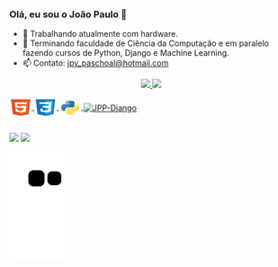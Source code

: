 ### Olá, eu sou o João Paulo 👋



- 🔭 Trabalhando atualmente com hardware.
- 🌱 Terminando faculdade de Ciência da Computação e em paralelo fazendo cursos de Python, Django e Machine Learning.
- 📫 Contato: jpv_paschoal@hotmail.com

<div align="center">
  <a href="https://github.com/JoaoPauloPaschoal">
  <img height="180em" src="https://github-readme-stats.vercel.app/api?username=JoaoPauloPaschoal&show_icons=true&theme=dark&include_all_commits=true&count_private=true"/>
  <img height="180em" src="https://github-readme-stats.vercel.app/api/top-langs/?username=JoaoPauloPaschoal&layout=compact&langs_count=7&theme=dark"/>
</div>
 
<div style="display: inline_block"><br>
  <img align="center" alt="JPP-HTML" height="30" width="40" src="https://raw.githubusercontent.com/devicons/devicon/master/icons/html5/html5-original.svg">
  <img align="center" alt="JPP-CSS" height="30" width="40" src="https://raw.githubusercontent.com/devicons/devicon/master/icons/css3/css3-original.svg">
  <img align="center" alt="JPP-Python" height="30" width="40" src="https://raw.githubusercontent.com/devicons/devicon/master/icons/python/python-original.svg">
  <img align="center" alt="JPP-Django" height="30" width="40" src="https://cdn.jsdelivr.net/gh/devicons/devicon/icons/django/django-plain.svg">
</div>
  
 ##
  
<div>
  <a href="https://www.linkedin.com/in/joão-paulo-paschoal/" target="_blank"><img src="https://img.shields.io/badge/LinkedIn-0077B5?style=for-the-badge&logo=linkedin&logoColor=white" target="_blank"></a>
  <a href="mailto:jpv_paschoal@hotmail.com" target="_blank"><img src="https://img.shields.io/badge/Microsoft_Outlook-0078D4?style=for-the-badge&logo=microsoft-outlook&logoColor=white" target="_blank"></a>
</div> 
  
![Snake animation](https://github.com/JoaoPauloPaschoal/JoaoPauloPaschoal/blob/output/github-contribution-grid-snake.svg)  
  
